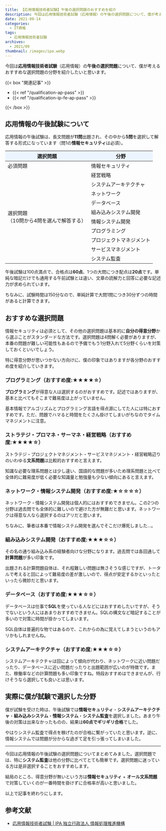 ```yaml
---
title: 【応用情報技術者試験】午後の選択問題のおすすめを紹介
description: 今回は応用情報技術者試験（応用情報）の午後の選択問題について、僕が考えるおすすめな選択問題の分野を紹介したいと思います。
date: 2021-09-14
categories: 
  - IT資格
tags: 
  - 応用情報技術者試験
archives: 
  - 2021/09
thumbnail: /images/ipa.webp
---
```


今回は**応用情報技術者試験**（応用情報）の**午後の選択問題**について、僕が考えるおすすめな選択問題の分野を紹介したいと思います。

<!--more-->

{{< box "関連記事" >}}
<ul>
<li>{{< ref "/qualification-ap-pass" >}}</li>
<li>{{< ref "/qualification-ip-fe-ap-pass" >}}</li>
</ul>
{{< /box >}}

## 応用情報の午後試験について

応用情報の午後試験は、長文問題が**11問**出題され、その中から**5問**を選択して解答する形式になっています（問1の**情報セキュリティ**は必須）。

<table>
<thead>
<tr>
<th bgcolor="#ecf5ff">選択問題</th>
<th bgcolor="#ecf5ff">分野</th>
</tr>
</thead>
<tbody>
<tr>
<td>必須問題</td>
<td>情報セキュリティ</td>
</tr>
<tr>
<td rowspan="10">選択問題
<br>（10問から4問を選んで解答する）</td>
<td>経営戦略</td>
</tr>
<tr>
<td>システムアーキテクチャ</td>
</tr>
<tr>
<td>ネットワーク</td>
</tr>
<tr>
<td>データベース</td>
</tr>
<tr>
<td>組み込みシステム開発</td>
</tr>
<tr>
<td>情報システム開発</td>
</tr>
<tr>
<td>プログラミング</td>
</tr>
<tr>
<td>プロジェクトマネジメント</td>
</tr>
<tr>
<td>サービスマネジメント</td>
</tr>
<tr>
<td>システム監査</td>
</tr>
</tbody>
</table>

午後試験は100点満点で、合格点は**60点**、1つの大問につき配点は**20点**です。単純な暗記だけでも通用する午前試験とは違い、文章の読解力と回答に必要な記述力が求められています。

ちなみに、試験時間は150分なので、単純計算で大問1問につき30分ずつの時間があると計算できます。

## おすすめな選択問題

情報セキュリティは必須として、その他の選択問題は基本的に**自分の得意分野**から選ぶことがスタンダードな方法です。選択問題は4問解く必要がありますが、本番の問題が難しい可能性もあるので予備でもう1分野入れて5分野くらいを対策しておくといいでしょう。

特に得意分野が思いつかない方向けに、僕の印象ではありますが各分野のおすすめ度を紹介していきます。

### プログラミング（おすすめ度:★★★★☆）

**プログラミング**が得意な人は選択するのがおすすめです。記述ではありますが、基本と比べてもそこまで難易度は上がっていません。

基本情報でアルゴリズムとプログラミング言語を得点源にしてた人には特におすすめです。ただ、問題でハマると時間をたくさん掛けてしまいがちなのでタイムマネジメントに注意。

### ストラテジ・プロマネ・サーマネ・経営戦略（おすすめ度:★★★★☆）

ストラテジ・プロジェクトマネジメント・サービスマネジメント・経営戦略辺りのいわゆる**文系問題**は比較的おすすめと言えます。

知識な必要な理系問題とは少し違い、国語的な問題が多いため理系問題と比べて全体的に難易度が低く必要な知識量と勉強量も少ない傾向にあると言えます。

### ネットワーク・情報システム開発（おすすめ度:★☆☆☆☆）

ネットワーク・情報システム開発は個人的にはおすすめできません。この2つの分野は過去問でも全体的に難しいので避けた方が無難だと思います。ネットワークは得意な人なら選択するのはアリだと思います。

ちなみに、筆者は本番で情報システム開発を選んでそこだけ爆死しました…。

### 組み込みシステム開発（おすすめ度:★★★☆☆）

その名の通り組み込み系の経験者向けな分野になります。過去問では各回通して**計算問題**が多い印象です。

出題される計算問題自体は、それ程難しい問題は無さそうな感じですが、トータルで考えると回によって難易度の差が激しいので、得点が安定するかといったといったら微妙だと思います。

### データベース（おすすめ度:★★★☆☆）

データベースは仕事で**SQL**を使っている人などにはおすすめしたいですが、そうでないという人にはあまりおすすめできません。SQLの構文など暗記することが多いので対策に時間が掛かってしまいます。

SQL自体は普遍的な物ではあるので、これからの為に覚えてしまうというのもアリかもしれませんね。

### システムアーキテクチャ（おすすめ度:★★★☆☆）

システムアーキテクチャは回によって傾向が代わり、ネットワークに近い問題だったり、データベースに近い問題だったりと出題範囲が広いのが特徴です。また、稼働率などの計算問題も多い印象ですね。特段おすすめはできませんが、行けそうなら選択しても良いとは思います。

## 実際に僕が試験で選択した分野

僕が試験を受けた時は、午後試験では**情報セキュリティ**・**システムアーキテクチャ**・**組み込みシステム**・**情報システム**・**システム監査**を選択しました。あまり午後の対策は出来なかったものの、結果は**60点でギリギリ合格**でした。

やはりシステム監査で得点を稼げたのが合格に繋がっていたと思います。逆に、情報システムでは問題が分からな過ぎて足を引っ張ってしまいました。

* * *

今回は応用情報の午後試験の選択問題についてまとめてみました。選択問題では、特に**システム監査**は他の分野に比べてとても簡単です。選択問題に迷っている方は是非選択することをおすすめします。

結局のところ、得意分野が無いという方は**情報セキュリティ** + **オール文系問題**で対策していくのが一番時間を掛けずに合格率が高いと思いました。

以上で記事を終わりにします。

## 参考文献

* [応用情報技術者試験 | IPA 独立行政法人 情報処理推進機構](https://www.ipa.go.jp/shiken/kubun/ap.html)